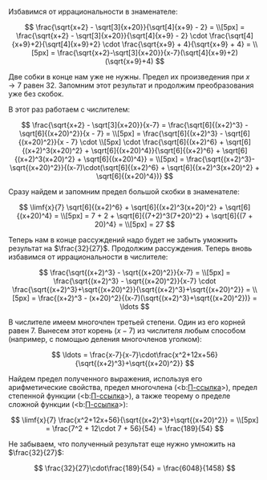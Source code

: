 Избавимся от иррациональности в знаменателе:

$$ \frac{\sqrt{x+2} - \sqrt[3]{x+20}}{\sqrt[4]{x+9} - 2} = \\[5px] = \frac{\sqrt{x+2} - \sqrt[3]{x+20}}{\sqrt[4]{x+9} - 2} \cdot \frac{\sqrt[4]{x+9}+2}{\sqrt[4]{x+9}+2} \cdot \frac{\sqrt{x+9} + 4}{\sqrt{x+9} + 4} = \\[5px] = \frac{\sqrt{x+2}-\sqrt[3]{x+20}}{x-7}(\sqrt[4]{x+9}+2)(\sqrt{x+9}+4) $$

Две собки в конце нам уже не нужны. Предел их произведения при $x \to 7$ равен $32$. Запомним этот результат и продолжим преобразования уже без скобок.

В этот раз работаем с числителем:

$$ \frac{\sqrt{x+2} - \sqrt[3]{x+20}}{x-7} = \frac{\sqrt[6]{(x+2)^3} - \sqrt[6]{(x+20)^2}}{x - 7} = \\[5px] = \frac{\sqrt[6]{(x+2)^3} - \sqrt[6]{(x+20)^2}}{x - 7} \cdot \\[5px] \cdot \frac{\sqrt[6]{(x+2)^6} + \sqrt[6]{(x+2)^3(x+20)^2} + \sqrt[6]{(x+20)^4}}{\sqrt[6]{(x+2)^6} + \sqrt[6]{(x+2)^3(x+20)^2} + \sqrt[6]{(x+20)^4}} = \\[5px] = \frac{\sqrt{(x+2)^3}-\sqrt{(x+20)^2}}{(x-7)\cdot(\sqrt[6]{(x+2)^6} + \sqrt[6]{(x+2)^3(x+20)^2} + \sqrt[6]{(x+20)^4})} $$

Сразу найдем и запомним предел большой скобки в знаменателе:

$$ \limf{x}{7} \sqrt[6]{(x+2)^6} + \sqrt[6]{(x+2)^3(x+20)^2} + \sqrt[6]{(x+20)^4} = \\[5px] = 7 + 2 + \sqrt[6]{(7+2)^3(7+20)^2} + \sqrt[6]{(7 + 20)^4} = \\[5px] = 27 $$

Теперь нам в конце рассуждений надо будет не забыть уможнить результат на $\frac{32}{27}$. Продолжим рассуждения. Теперь вновь избавимся от иррациональности в числителе:

$$ \frac{\sqrt{(x+2)^3} - \sqrt{(x+20)^2}}{x-7} = \\[5px] = \frac{\sqrt{(x+2)^3} - \sqrt{(x+20)^2}}{x-7} \cdot \frac{\sqrt{(x+2)^3}+\sqrt{(x+20)^2}}{\sqrt{(x+2)^3}+\sqrt{(x+20)^2}} = \\[5px] = \frac{(x+2)^3 - (x+20)^2}{(x-7)(\sqrt{(x+2)^3}+\sqrt{(x+20)^2})} = \ldots $$

В числителе имеем многочлен третьей степени. Один из его корней равен $7$. Вынесем этот корень $(x-7)$ из числителя любым способом (например, с помощью деления многочленов уголком):

$$ \ldots = \frac{x-7}{x-7}\cdot\frac{x^2+12x+56}{\sqrt{(x+2)^3}+\sqrt{(x+20)^2}} $$

Найдем предел полученного выражения, используя его арифметические свойства, предел многочлена (<b:[П-ссылка](advanced/proto/f-lim/elementary)>), предел степенной функции (<b:[П-ссылка](advanced/proto/f-lim/f-power)>), а также теорему о пределе сложной функции (<b:[П-ссылка](advanced/proto/f-lim/composition)>):

$$ \limf{x}{7} \frac{x^2+12x+56}{\sqrt{(x+2)^3}+\sqrt{(x+20)^2}} = \\[5px] = \frac{7^2 + 12\cdot 7 + 56}{54} = \frac{189}{54} $$

Не забываем, что полученный результат еще нужно умножить на $\frac{32}{27}$:

$$ \frac{32}{27}\cdot\frac{189}{54} = \frac{6048}{1458} $$